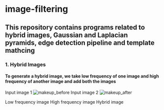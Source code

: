 # image-filtering
## This repository contains programs related to hybrid images, Gaussian and Laplacian pyramids, edge detection pipeline and template mathcing

### 1. Hybrid Images
#### To generate a hybrid image, we take low frequency of one image and high frequency of another image and add both the images

Input image 1 
![makeup_before](https://user-images.githubusercontent.com/61328094/193397429-6223bca1-7e98-4754-8612-e726aa088694.jpg)
Input image 2 ![makeup_after](https://user-images.githubusercontent.com/61328094/193397437-a728eb55-f5b9-431d-8847-aff47e4e4e48.jpg)

Low frequency image 
High frequency image 
Hybrid image 
